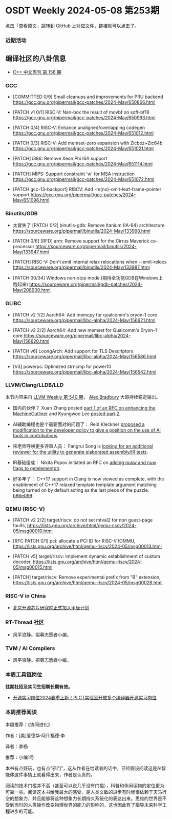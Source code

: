 # OSDT Weekly 2024-05-08 第253期

点击「查看原文」跳转到 GitHub 上对应文件，链接就可以点击了。

### 近期活动

## 编译社区的八卦信息

- [C++ 中文周刊 第 156 期](https://mp.weixin.qq.com/s/j3qLhlBWcZNa2Py5Lw2Wug)

### GCC

- [COMMITTED 0/9] Small cleanups and improvements for PRU backend
  https://gcc.gnu.org/pipermail/gcc-patches/2024-May/650866.html

- [PATCH v1 0/1] RISC-V: Nan-box the result of movbf on soft-bf16
   https://gcc.gnu.org/pipermail/gcc-patches/2024-May/650993.html

- [PATCH 0/4] RISC-V: Enhance unaligned/overlapping codegen
   https://gcc.gnu.org/pipermail/gcc-patches/2024-May/651012.html

- [PATCH 0/3] RISC-V: Add memset-zero expansion with Zicboz+Zic64b
   https://gcc.gnu.org/pipermail/gcc-patches/2024-May/651021.html

- [PATCH] i386: Remove Xeon Phi ISA support
   https://gcc.gnu.org/pipermail/gcc-patches/2024-May/651114.html

- [PATCH] MIPS: Support constraint 'w' for MSA instruction
   https://gcc.gnu.org/pipermail/gcc-patches/2024-May/651072.html

- [PATCH gcc-13-backport] RISCV: Add -m(no)-omit-leaf-frame-pointer support
   https://gcc.gnu.org/pipermail/gcc-patches/2024-May/651096.html

### Binutils/GDB

- 太冒失了 [PATCH 0/2] binutils-gdb: Remove Itanium (IA-64) architecture
  https://sourceware.org/pipermail/binutils/2024-May/133998.html

- [PATCH 0/6] [RFD] arm: Remove support for the Cirrus Maverick co-processor
  https://sourceware.org/pipermail/binutils/2024-May/133947.html

- [PATCH] RISC-V: Don't emit internal relax relocations when --emit-relocs
  https://sourceware.org/pipermail/binutils/2024-May/133987.html

- [PATCH 00/34] Windows non-stop mode (期待全功能GDB在Windows上跑起来)
  https://sourceware.org/pipermail/gdb-patches/2024-May/208900.html

### GLIBC


- [PATCH v2 1/2] Aarch64: Add memcpy for qualcomm's oryon-1 core
   https://sourceware.org/pipermail/libc-alpha/2024-May/156621.html

- [PATCH v2 2/2] Aarch64: Add new memset for Qualcomm's 0ryon-1 core
   https://sourceware.org/pipermail/libc-alpha/2024-May/156620.html

- [PATCH v6] LoongArch: Add support for TLS Descriptors
   https://sourceware.org/pipermail/libc-alpha/2024-May/156586.html

- [V3] powerpc: Optimized strncmp for power10
  https://sourceware.org/pipermail/libc-alpha/2024-May/156542.html

### LLVM/Clang/LLDB/LLD

本节内容来自 [LLVM Weekly 第 540 期](http://llvmweekly.org/issue/540)， [Alex Bradbury](https://www.linkedin.com/in/alex-bradbury/) 大哥持续稳定输出。

* 国内的伙伴？ Xuan Zhang posted [part 1 of an RFC on enhancing the MachineOutliner](https://discourse.llvm.org/t/rfc-enhanced-machine-outliner-part-1-fulllto-part-2-thinlto-nolto-to-come/78732) and Kyungwoo Lee [posted part 2](https://discourse.llvm.org/t/rfc-enhanced-machine-outliner-part-2-thinlto-nolto/78753).

* AI辅助编程也是个需要面对的问题了： Reid Kleckner [proposed a modification to the developer policy to give a position on the use of AI tools in contributions](https://discourse.llvm.org/t/rfc-define-policy-on-ai-tool-usage-in-contributions/78758).

* 宋老师呼唤更多评审人员： Fangrui Song is [looking for an additional reviewer for the utility to generate elaborated assembly/IR tests](https://discourse.llvm.org/t/utility-to-generate-elaborated-assembly-ir-tests/78408).

* IR基础组成： Nikita Popov initiated an RFC on [adding nusw and nuw flags to getelementptr](https://discourse.llvm.org/t/rfc-add-nusw-and-nuw-flags-for-getelementptr/78672).

* 好多年了： C++17 support in Clang is now viewed as complete, with the enablement of C++17 relaxed template template argument matching being turned on by default acting as the last piece of the puzzle.
  [b86e099](https://github.com/llvm/llvm-project/commit/b86e0992bfa6).

### QEMU (RISC-V)

- [PATCH v2 2/2] target/riscv: do not set mtval2 for non guest-page faults,
  https://lists.gnu.org/archive/html/qemu-riscv/2024-05/msg00010.html

- [RFC PATCH 0/1] pci: allocate a PCI ID for RISC-V IOMMU,
  https://lists.gnu.org/archive/html/qemu-riscv/2024-05/msg00013.html

- [PATCH v5] target/riscv: Implement dynamic establishment of custom decoder,
  https://lists.gnu.org/archive/html/qemu-riscv/2024-05/msg00015.html

- [PATCH] target/riscv: Remove experimental prefix from "B" extension,
  https://lists.gnu.org/archive/html/qemu-riscv/2024-05/msg00028.html

### RISC-V in China

- [北京开源芯片研究院正式加入甲辰计划](https://mp.weixin.qq.com/s/1GBlZJEj-OM5IA2jtWzGNw)

### RT-Thread 社区

- 风平浪静。招募志愿者小编。

### TVM / AI Compilers

- 风平浪静。招募志愿者小编。

### 本周工具链岗位

**往期社招及实习生招聘长期有效。**

- [开源实习岗位2024春季上新！PLCT实验室开放多个编译器开源实习岗位](https://mp.weixin.qq.com/s/D-l7hE2S-21NCAZsVqPzMA)

### 本周推荐阅读

本周推荐：《协同进化》

作者：[美]爱德华·阿什福德·李

译者：李杨

推荐：小编1号

本书有点好玩，也有点“邪门”，这从作者在给读者的话中，已经假设阅读这是AI智能体这件事情上就看得出来，作者是认真的。

阅读的技术门槛并不高（甚至可以说几乎没有门槛），科普和休闲读物的定位更为可靠一些。阅读这本书给我最大的感受，是人类文敏的进步有时候很依赖于天马行空的想象力，并且能够将这种想象力长期持久系统化的表达出来。思维的世界是不受到当时的人类操作改变物理世界的能力的影响的，这也因此有了指导未来科学工程进步的可能。
